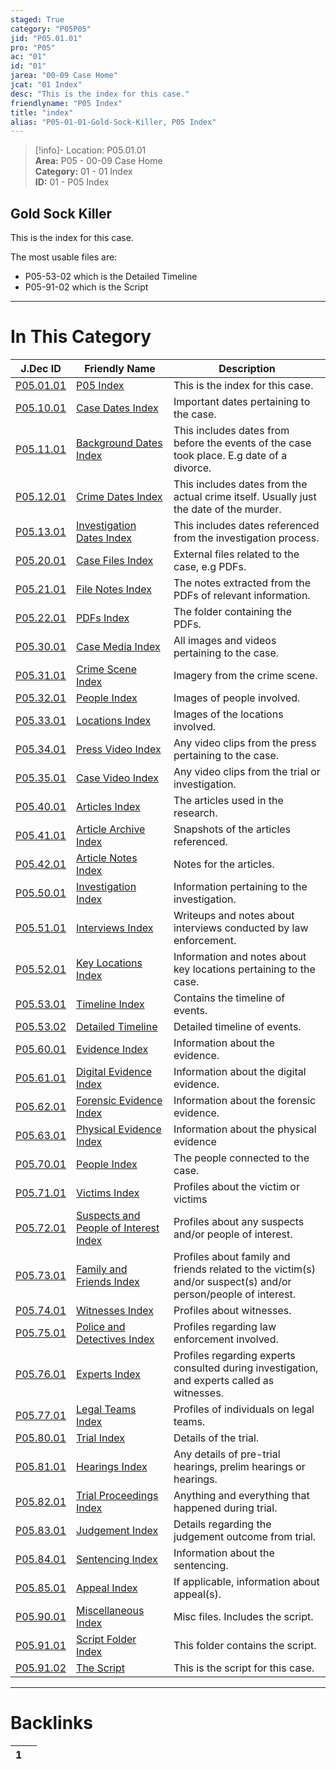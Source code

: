```yaml
---  
staged: True  
category: "P05P05"  
jid: "P05.01.01"  
pro: "P05"  
ac: "01"  
id: "01"  
jarea: "00-09 Case Home"  
jcat: "01 Index"  
desc: "This is the index for this case."  
friendlyname: "P05 Index"  
title: "index"  
alias: "P05-01-01-Gold-Sock-Killer, P05 Index"  
---  
```

>[!info]- Location: P05.01.01  
>**Area:** P05 - 00-09 Case Home  
>**Category:** 01 - 01 Index  
>**ID:** 01 - P05 Index  
  
## Gold Sock Killer  
  
This is the index for this case.  
  
The most usable files are:  
- P05-53-02 which is the Detailed Timeline  
- P05-91-02 which is the Script   
  
   
  
---  
# In This Category  
  
| J.Dec ID                                                                                              | Friendly Name                                                                                                                     | Description                                                                                                    |  
| ----------------------------------------------------------------------------------------------------- | --------------------------------------------------------------------------------------------------------------------------------- | -------------------------------------------------------------------------------------------------------------- |  
| [P05.01.01](index.md)                                                    | [P05 Index](index.md)                                                                                | This is the index for this case.                                                                               |  
| [P05.10.01](../P05/10-to-19-Case-Dates/index.md)                                | [Case Dates Index](../P05/10-to-19-Case-Dates/index.md)                                                     | Important dates pertaining to the case.                                                                        |  
| [P05.11.01](../P05/10-to-19-Case-Dates/11-Background-Dates/index.md)            | [Background Dates Index](../P05/10-to-19-Case-Dates/11-Background-Dates/index.md)                           | This includes dates from before the events of the case took place. E.g date of a divorce.                      |  
| [P05.12.01](../P05/10-to-19-Case-Dates/12-Crime-Dates/index.md)                 | [Crime Dates Index](../P05/10-to-19-Case-Dates/12-Crime-Dates/index.md)                                     | This includes dates from the actual crime itself. Usually just the date of the murder.                         |  
| [P05.13.01](../P05/10-to-19-Case-Dates/13-Investigation-Dates/index.md)         | [Investigation Dates Index](../P05/10-to-19-Case-Dates/13-Investigation-Dates/index.md)                     | This includes dates referenced from the investigation process.                                                 |  
| [P05.20.01](../P05/20-to-29-Case-Files/index.md)                                | [Case Files Index](../P05/20-to-29-Case-Files/index.md)                                                     | External files related to the case, e.g PDFs.                                                                  |  
| [P05.21.01](../P05/20-to-29-Case-Files/21-File-Notes/index.md)                  | [File Notes Index](../P05/20-to-29-Case-Files/21-File-Notes/index.md)                                       | The notes extracted from the PDFs of relevant information.                                                     |  
| [P05.22.01](../P05/20-to-29-Case-Files/22-PDFs/index.md)                        | [PDFs Index](../P05/20-to-29-Case-Files/22-PDFs/index.md)                                                   | The folder containing the PDFs.                                                                                |  
| [P05.30.01](../P05/30-to-39-Case-Media/index.md)                                | [Case Media Index](../P05/30-to-39-Case-Media/index.md)                                                     | All images and videos pertaining to the case.                                                                  |  
| [P05.31.01](../P05/30-to-39-Case-Media/31-Crime-Scene/index.md)                 | [Crime Scene Index](../P05/30-to-39-Case-Media/31-Crime-Scene/index.md)                                     | Imagery from the crime scene.                                                                                  |  
| [P05.32.01](../P05/30-to-39-Case-Media/32-People/index.md)                      | [People Index](../P05/30-to-39-Case-Media/32-People/index.md)                                               | Images of people involved.                                                                                     |  
| [P05.33.01](../P05/30-to-39-Case-Media/33-Locations/index.md)                   | [Locations Index](../P05/30-to-39-Case-Media/33-Locations/index.md)                                         | Images of the locations involved.                                                                              |  
| [P05.34.01](../P05/30-to-39-Case-Media/34-Press-Video/index.md)                 | [Press Video Index](../P05/30-to-39-Case-Media/34-Press-Video/index.md)                                     | Any video clips from the press pertaining to the case.                                                         |  
| [P05.35.01](../P05/30-to-39-Case-Media/35-Case-Video/index.md)                  | [Case Video Index](../P05/30-to-39-Case-Media/35-Case-Video/index.md)                                       | Any video clips from the trial or investigation.                                                               |  
| [P05.40.01](../P05/40-to-49-Articles/index.md)                                  | [Articles Index](../P05/40-to-49-Articles/index.md)                                                         | The articles used in the research.                                                                             |  
| [P05.41.01](../P05/40-to-49-Articles/41-Article-Archive/index.md)               | [Article Archive Index](../P05/40-to-49-Articles/41-Article-Archive/index.md)                               | Snapshots of the articles referenced.                                                                          |  
| [P05.42.01](../P05/40-to-49-Articles/42-Article-Notes/index.md)                 | [Article Notes Index](../P05/40-to-49-Articles/42-Article-Notes/index.md)                                   | Notes for the articles.                                                                                        |  
| [P05.50.01](../P05/50-to-59-Investigation/index.md)                             | [Investigation Index](../P05/50-to-59-Investigation/index.md)                                               | Information pertaining to the investigation.                                                                   |  
| [P05.51.01](../P05/50-to-59-Investigation/51-Interviews/index.md)               | [Interviews Index](../P05/50-to-59-Investigation/51-Interviews/index.md)                                    | Writeups and notes about interviews conducted by law enforcement.                                              |  
| [P05.52.01](../P05/50-to-59-Investigation/52-Key-Locations/index.md)            | [Key Locations Index](../P05/50-to-59-Investigation/52-Key-Locations/index.md)                              | Information and notes about key locations pertaining to the case.                                              |  
| [P05.53.01](../P05/50-to-59-Investigation/53-Timeline/index.md)                 | [Timeline Index](../P05/50-to-59-Investigation/53-Timeline/index.md)                                        | Contains the timeline of events.                                                                               |  
| [P05.53.02](../P05/50-to-59-Investigation/53-Timeline/02-Detailed-Timeline.md)  | [Detailed Timeline](../P05/50-to-59-Investigation/53-Timeline/02-Detailed-Timeline.md)                      | Detailed timeline of events.                                                                                   |  
| [P05.60.01](../P05/60-to-69-Evidence/index.md)                                  | [Evidence Index](../P05/60-to-69-Evidence/index.md)                                                         | Information about the evidence.                                                                                |  
| [P05.61.01](../P05/60-to-69-Evidence/61-Digital/index.md)                       | [Digital Evidence Index](../P05/60-to-69-Evidence/61-Digital/index.md)                                      | Information about the digital evidence.                                                                        |  
| [P05.62.01](../P05/60-to-69-Evidence/62-Forensic/index.md)                      | [Forensic Evidence Index](../P05/60-to-69-Evidence/62-Forensic/index.md)                                    | Information about the forensic evidence.                                                                       |  
| [P05.63.01](../P05/60-to-69-Evidence/63-Physical/index.md)                      | [Physical Evidence Index](../P05/60-to-69-Evidence/63-Physical/index.md)                                    | Information about the physical evidence                                                                        |  
| [P05.70.01](../P05/70-to-79-People/index.md)                                    | [People Index](../P05/70-to-79-People/index.md)                                                             | The people connected to the case.                                                                              |  
| [P05.71.01](../P05/70-to-79-People/71-Victims/index.md)                         | [Victims Index](../P05/70-to-79-People/71-Victims/index.md)                                                 | Profiles about the victim or victims                                                                           |  
| [P05.72.01](../P05/70-to-79-People/72-Suspects-and-People-of-Interest/index.md) | [Suspects and People of Interest Index](../P05/70-to-79-People/72-Suspects-and-People-of-Interest/index.md) | Profiles about any suspects and/or people of interest.                                                         |  
| [P05.73.01](../P05/70-to-79-People/73-Family-and-Friends/index.md)              | [Family and Friends Index](../P05/70-to-79-People/73-Family-and-Friends/index.md)                           | Profiles about family and friends related to the victim(s) and/or suspect(s) and/or person/people of interest. |  
| [P05.74.01](../P05/70-to-79-People/74-Witnesses/index.md)                       | [Witnesses Index](../P05/70-to-79-People/74-Witnesses/index.md)                                             | Profiles about witnesses.                                                                                      |  
| [P05.75.01](../P05/70-to-79-People/75-Police-and-Detectives/index.md)           | [Police and Detectives Index](../P05/70-to-79-People/75-Police-and-Detectives/index.md)                     | Profiles regarding law enforcement involved.                                                                   |  
| [P05.76.01](../P05/70-to-79-People/76-Experts/index.md)                         | [Experts Index](../P05/70-to-79-People/76-Experts/index.md)                                                 | Profiles regarding experts consulted during investigation, and experts called as witnesses.                    |  
| [P05.77.01](../P05/70-to-79-People/77-Legal-Teams/index.md)                     | [Legal Teams Index](../P05/70-to-79-People/77-Legal-Teams/index.md)                                         | Profiles of individuals on legal teams.                                                                        |  
| [P05.80.01](../P05/80-to-89-Trial/index.md)                                     | [Trial Index](../P05/80-to-89-Trial/index.md)                                                               | Details of the trial.                                                                                          |  
| [P05.81.01](../P05/80-to-89-Trial/81-Hearings/index.md)                         | [Hearings Index](../P05/80-to-89-Trial/81-Hearings/index.md)                                                | Any details of pre-trial hearings, prelim hearings or hearings.                                                |  
| [P05.82.01](../P05/80-to-89-Trial/82-Trial-Proceedings/index.md)                | [Trial Proceedings Index](../P05/80-to-89-Trial/82-Trial-Proceedings/index.md)                              | Anything and everything that happened during trial.                                                            |  
| [P05.83.01](../P05/80-to-89-Trial/83-Judgement/index.md)                        | [Judgement Index](../P05/80-to-89-Trial/83-Judgement/index.md)                                              | Details regarding the judgement outcome from trial.                                                            |  
| [P05.84.01](../P05/80-to-89-Trial/84-Sentencing/index.md)                       | [Sentencing Index](../P05/80-to-89-Trial/84-Sentencing/index.md)                                            | Information about the sentencing.                                                                              |  
| [P05.85.01](../P05/80-to-89-Trial/85-Appeal/index.md)                           | [Appeal Index](../P05/80-to-89-Trial/85-Appeal/index.md)                                                    | If applicable, information about appeal(s).                                                                    |  
| [P05.90.01](../P05/90-to-99-Miscellaneous/index.md)                             | [Miscellaneous Index](../P05/90-to-99-Miscellaneous/index.md)                                               | Misc files. Includes the script.                                                                               |  
| [P05.91.01](../P05/90-to-99-Miscellaneous/91-Script/index.md)                   | [Script Folder Index](../P05/90-to-99-Miscellaneous/91-Script/index.md)                                     | This folder contains the script.                                                                               |  
| [P05.91.02](../P05/90-to-99-Miscellaneous/91-Script/92-The-Script.md)           | [The Script](../P05/90-to-99-Miscellaneous/91-Script/92-The-Script.md)                                      | This is the script for this case.                                                                              |  
  
  
---  
# Backlinks  
<div><table class="dataview table-view-table"><thead class="table-view-thead"><tr class="table-view-tr-header"><th class="table-view-th"><span></span><span class="dataview small-text">1</span></th><th class="table-view-th"><span></span></th></tr></thead><tbody class="table-view-tbody"></tbody></table></div>